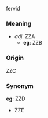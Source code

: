 fervid
### Meaning
+ _adj_: ZZA
    + __eg__: ZZB

### Origin

ZZC

### Synonym

__eg__: ZZD

+ ZZE


